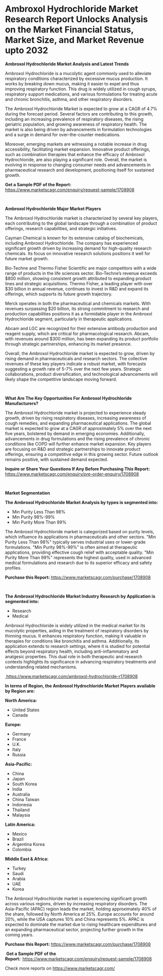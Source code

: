 <p><h1>Ambroxol Hydrochloride Market Research Report Unlocks Analysis on the Market Financial Status, Market Size, and Market Revenue upto 2032</h1></p><p><strong>Ambroxol Hydrochloride Market Analysis and Latest Trends</strong></p>
<p><p>Ambroxol Hydrochloride is a mucolytic agent commonly used to alleviate respiratory conditions characterized by excessive mucus production. It works by breaking down mucus, making it easier to expel and thus improving respiratory function. This drug is widely utilized in cough syrups, respiratory support medications, and various formulations for treating acute and chronic bronchitis, asthma, and other respiratory disorders.</p><p>The Ambroxol Hydrochloride Market is expected to grow at a CAGR of 4.7% during the forecast period. Several factors are contributing to this growth, including an increasing prevalence of respiratory diseases, the rising geriatric population, and growing awareness of respiratory health. The market is also being driven by advancements in formulation technologies and a surge in demand for over-the-counter medications.</p><p>Moreover, emerging markets are witnessing a notable increase in drug accessibility, facilitating market expansion. Innovative product offerings, such as combination therapies that enhance the efficacy of Ambroxol Hydrochloride, are also playing a significant role. Overall, the market is evolving in response to changing consumer needs and advancements in pharmaceutical research and development, positioning itself for sustained growth.</p></p>
<p><strong>Get a Sample PDF of the Report:&nbsp;</strong> <a href="https://www.marketscagr.com/enquiry/request-sample/1708908?utm_campaign=1848&utm_medium=2&utm_source=Github&utm_content=ia&utm_term=10012025&utm_id=ambroxol-hydrochloride">https://www.marketscagr.com/enquiry/request-sample/1708908</a></p>
<p>&nbsp;</p>
<p><strong>Ambroxol Hydrochloride Major Market Players</strong></p>
<p><p>The Ambroxol Hydrochloride market is characterized by several key players, each contributing to the global landscape through a combination of product offerings, research capabilities, and strategic initiatives.</p><p>Cayman Chemical is known for its extensive catalog of biochemicals, including Ambroxol Hydrochloride. The company has experienced significant growth driven by increasing demand for high-quality research chemicals. Its focus on innovative research solutions positions it well for future market growth.</p><p>Bio-Techne and Thermo Fisher Scientific are major competitors with a wide range of products in the life sciences sector. Bio-Techne’s revenue exceeds $800 million, showing consistent growth attributed to expanding product lines and strategic acquisitions. Thermo Fisher, a leading player with over $30 billion in annual revenue, continues to invest in R&D and expand its offerings, which supports its future growth trajectory.</p><p>Merck operates in both the pharmaceutical and chemicals markets. With revenues surpassing $20 billion, its strong commitment to research and production capabilities positions it as a formidable player in the Ambroxol Hydrochloride segment, particularly in therapeutic applications.</p><p>Abcam and LGC are recognized for their extensive antibody production and reagent supply, which are critical for pharmacological research. Abcam, with revenues around $300 million, has been expanding its product portfolio through strategic partnerships, enhancing its market presence.</p><p>Overall, the Ambroxol Hydrochloride market is expected to grow, driven by rising demand in pharmaceuticals and research sectors. The collective revenues of these key players indicate a robust market, with forecasts suggesting a growth rate of 5-7% over the next few years. Strategic collaborations, product diversification, and technological advancements will likely shape the competitive landscape moving forward.</p></p>
<p>&nbsp;</p>
<p><strong>What Are The Key Opportunities For Ambroxol Hydrochloride Manufacturers?</strong></p>
<p><p>The Ambroxol Hydrochloride market is projected to experience steady growth, driven by rising respiratory diseases, increasing awareness of cough remedies, and expanding pharmaceutical applications. The global market is expected to grow at a CAGR of approximately 5% over the next five years, bolstered by demand in emerging economies. Additionally, advancements in drug formulations and the rising prevalence of chronic conditions like COPD will further enhance market expansion. Key players are focusing on R&D and strategic partnerships to innovate product offerings, ensuring a competitive edge in this growing sector. Future outlook remains positive, with sustained demand expected.</p></p>
<p><strong>Inquire or Share Your Questions If Any Before Purchasing This Report:</strong> <a href="https://www.marketscagr.com/enquiry/pre-order-enquiry/1708908?utm_campaign=1848&utm_medium=2&utm_source=Github&utm_content=ia&utm_term=10012025&utm_id=ambroxol-hydrochloride">https://www.marketscagr.com/enquiry/pre-order-enquiry/1708908</a></p>
<p>&nbsp;</p>
<p><strong>Market Segmentation</strong></p>
<p><strong>The Ambroxol Hydrochloride Market Analysis by types is segmented into:</strong></p>
<p><ul><li>Min Purity Less Than 98%</li><li>Min Purity 98%-99%</li><li>Min Purity More Than 99%</li></ul></p>
<p><p>The Ambroxol Hydrochloride market is categorized based on purity levels, which influence its applications in pharmaceuticals and other sectors. "Min Purity Less Than 98%" typically serves industrial uses or lower-grade formulations. "Min Purity 98%-99%" is often aimed at therapeutic applications, providing effective cough relief with acceptable quality. "Min Purity More Than 99%" represents the highest quality, used in advanced medical formulations and research due to its superior efficacy and safety profiles.</p></p>
<p><strong>Purchase this Report:&nbsp;</strong><a href="https://www.marketscagr.com/purchase/1708908?utm_campaign=1848&utm_medium=2&utm_source=Github&utm_content=ia&utm_term=10012025&utm_id=ambroxol-hydrochloride">https://www.marketscagr.com/purchase/1708908</a></p>
<p>&nbsp;</p>
<p><strong>The Ambroxol Hydrochloride Market Industry Research by Application is segmented into:</strong></p>
<p><ul><li>Research</li><li>Medical</li></ul></p>
<p><p>Ambroxol Hydrochloride is widely utilized in the medical market for its mucolytic properties, aiding in the treatment of respiratory disorders by thinning mucus. It enhances respiratory function, making it valuable in therapies for conditions like bronchitis and asthma. Additionally, its application extends to research settings, where it is studied for potential effects beyond respiratory health, including anti-inflammatory and analgesic properties. This dual role in both therapeutic and research contexts highlights its significance in advancing respiratory treatments and understanding related mechanisms.</p></p>
<p><a href="https://www.marketscagr.com/ambroxol-hydrochloride-r1708908?utm_campaign=1848&utm_medium=2&utm_source=Github&utm_content=ia&utm_term=10012025&utm_id=ambroxol-hydrochloride">&nbsp;https://www.marketscagr.com/ambroxol-hydrochloride-r1708908</a></p>
<p><strong>In terms of Region, the Ambroxol Hydrochloride Market Players available by Region are:</strong></p>
<p>
    <p> <strong> North America: </strong>
        <ul>
            <li>United States</li>
            <li>Canada</li>
        </ul>
        </p> 
    <p> <strong> Europe: </strong>
        <ul>
            <li>Germany</li>
            <li>France</li>
            <li>U.K.</li>
            <li>Italy</li>
            <li>Russia</li>
        </ul>
        </p> 
    <p> <strong> Asia-Pacific: </strong>
        <ul>
            <li>China</li>
            <li>Japan</li>
            <li>South Korea</li>
            <li>India</li>
            <li>Australia</li>
            <li>China Taiwan</li>
            <li>Indonesia</li>
            <li>Thailand</li>
            <li>Malaysia</li>
        </ul>
        </p> 
    <p> <strong> Latin America: </strong>
        <ul>
            <li>Mexico</li>
            <li>Brazil</li>
            <li>Argentina Korea</li>
            <li>Colombia</li>
        </ul>
        </p> 
    <p> <strong> Middle East & Africa: </strong>
        <ul>
            <li>Turkey</li>
            <li>Saudi</li>
            <li>Arabia</li>
            <li>UAE</li>
            <li>Korea</li>
        </ul>
    </p>
    </p>
<p><p>The Ambroxol Hydrochloride market is experiencing significant growth across various regions, driven by increasing respiratory disorders. The Asia-Pacific (APAC) region leads the market, holding approximately 40% of the share, followed by North America at 25%. Europe accounts for around 20%, while the USA captures 10% and China represents 5%. APAC is expected to dominate the market due to rising healthcare expenditures and an expanding pharmaceutical sector, projecting further growth in the coming years.</p></p>
<p><strong>Purchase this Report: </strong><a href="https://www.marketscagr.com/purchase/1708908?utm_campaign=1848&utm_medium=2&utm_source=Github&utm_content=ia&utm_term=10012025&utm_id=ambroxol-hydrochloride">https://www.marketscagr.com/purchase/1708908</a></p>
<p>&nbsp;<strong>Get a Sample PDF of the Report:&nbsp;&nbsp;</strong><a href="https://www.marketscagr.com/enquiry/request-sample/1708908?utm_campaign=1848&utm_medium=2&utm_source=Github&utm_content=ia&utm_term=10012025&utm_id=ambroxol-hydrochloride">https://www.marketscagr.com/enquiry/request-sample/1708908</a></p>
<p><strong></strong></p>
<p>Check more reports on <a href="https://www.marketscagr.com/?utm_campaign=1848&utm_medium=2&utm_source=Github&utm_content=ia&utm_term=10012025&utm_id=ambroxol-hydrochloride">https://www.marketscagr.com/</a></p>